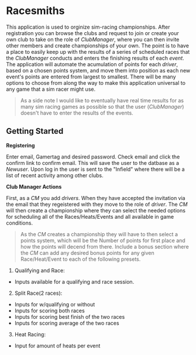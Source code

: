 # Racesmiths

 This application is used to orginize sim-racing championships.  After registration you can browse the clubs and request to join or create your own club to take on the role of *ClubManager*, where you can then invite other members and create championships of your own. The point is to have a place to easily keep up with the results of a series of scheduled races that the *ClubManager* conducts and enters the finishing results of each *event*.  The application will automate the acumulation of points for each *driver*, based on a chosen points system, and move them into position as each new event's points are entered from largest to smallest.  There will be many options to choose from along the way to make this application universal to any game that a sim racer might use.  
 
 > As a side note I would like to eventually have real time results for as many sim racing games as possible so that the user (*ClubManager*) doesn't have to enter the results of the events.
 
## Getting Started

**Registering**

 Enter email, Gamertag and desired password.  Check email and click the confirm link to confirm email.  This will save the user to the datbase as a *Newuser*.  Upon log in the user is sent to the "Infield" where there will be a list of recent activity among other clubs.

**Club Manager Actions**

 First, as a *CM* you add *drivers*. When they have accepted the invitation via the email that they regeistered with they move to the role of *driver*.  The *CM* will then create a championship where they can select the needed options for scheduling all of the Races/Heats/Events and all available in game conditions.  


> As the *CM* creates a championship they will have to then select a points system, which will be the Number of points for first place and how the points will decend from there.  Include a bonus section where the *CM* can add any desired bonus points for any given Race/Heat/Event to each of the following presets.

1. Qualifying and Race: 
- Inputs available for a qualifying and race session.
2. Split Race(2 races):
- Inputs for w/qualifying or without
- Inputs for scoring both races
- Inputs for scoring best finish of the two races
- Inputs for scoring average of the two races
3. Heat Racing:
- Input for amount of heats per event
